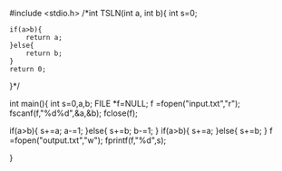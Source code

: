 #include <stdio.h>
/*int TSLN(int a, int b){
	int s=0;
   
	if(a>b){
		return a;
	}else{
		return b;
	}
	return 0;
}*/

int main(){
    int s=0,a,b;
 FILE *f=NULL;
 f =fopen("input.txt","r");
 fscanf(f,"%d%d",&a,&b);
 fclose(f);
    
  if(a>b){
  	s+=a;
  	a-=1;
  }else{
  	s+=b;
  	b-=1;
  }
  if(a>b){
  	s+=a;
  }else{
  	s+=b;
  }
  f =fopen("output.txt","w");
  fprintf(f,"%d",s);
	
}
